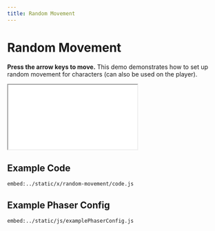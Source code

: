 ```yaml
---
title: Random Movement
---
```


# Random Movement

**Press the arrow keys to move.** This demo demonstrates how to set up random movement for characters (can also be used on the player).

<iframe src="/x/random-movement"></iframe>

## Example Code

`embed:../static/x/random-movement/code.js`

## Example Phaser Config

`embed:../static/js/examplePhaserConfig.js`
